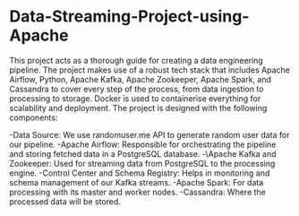 # Data-Streaming-Project-using-Apache
This project acts as a thorough guide for creating a data engineering pipeline. The project makes use of a robust tech stack that includes Apache Airflow, Python, Apache Kafka, Apache Zookeeper, Apache Spark, and Cassandra to cover every step of the process, from data ingestion to processing to storage. Docker is used to containerise everything for scalability and deployment.
The project is designed with the following components:

-Data Source: We use randomuser.me API to generate random user data for our pipeline.
\-Apache Airflow: Responsible for orchestrating the pipeline and storing fetched data in a PostgreSQL database.
-\Apache Kafka and Zookeeper: Used for streaming data from PostgreSQL to the processing engine.
-Control Center and Schema Registry: Helps in monitoring and schema management of our Kafka streams.
-Apache Spark: For data processing with its master and worker nodes.
-Cassandra: Where the processed data will be stored.
